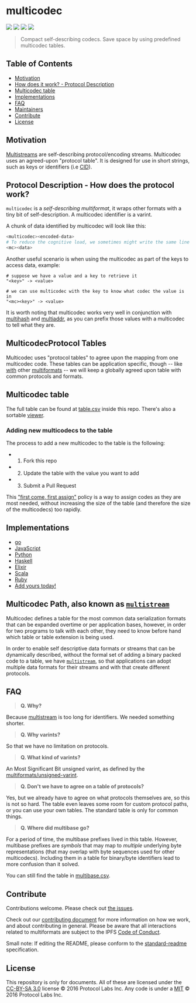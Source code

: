 # multicodec

[![](https://img.shields.io/badge/made%20by-Protocol%20Labs-blue.svg?style=flat-square)](http://ipn.io)
[![](https://img.shields.io/badge/project-multiformats-blue.svg?style=flat-square)](https://github.com/multiformats/multiformats)
[![](https://img.shields.io/badge/freenode-%23ipfs-blue.svg?style=flat-square)](https://webchat.freenode.net/?channels=%23ipfs)
[![](https://img.shields.io/badge/readme%20style-standard-brightgreen.svg?style=flat-square)](https://github.com/RichardLitt/standard-readme)

> Compact self-describing codecs. Save space by using predefined multicodec tables.

## Table of Contents

- [Motivation](#motivation)
- [How does it work? - Protocol Description](#how-does-it-work---protocol-description)
- [Multicodec table](#multicodec-table)
- [Implementations](#implementations)
- [FAQ](#faq)
- [Maintainers](#maintainers)
- [Contribute](#contribute)
- [License](#license)

## Motivation

[Multistreams](https://github.com/multiformats/multistream) are self-describing protocol/encoding streams. Multicodec uses an agreed-upon "protocol table". It is designed for use in short strings, such as keys or identifiers (i.e [CID](https://github.com/ipld/cid)).

## Protocol Description - How does the protocol work?

`multicodec` is a _self-describing multiformat_, it wraps other formats with a tiny bit of self-description. A multicodec identifier is a varint.

A chunk of data identified by multicodec will look like this:

```sh
<multicodec><encoded-data>
# To reduce the cognitive load, we sometimes might write the same line as:
<mc><data>
```

Another useful scenario is when using the multicodec as part of the keys to access data, example:

```
# suppose we have a value and a key to retrieve it
"<key>" -> <value>

# we can use multicodec with the key to know what codec the value is in
"<mc><key>" -> <value>
```

It is worth noting that multicodec works very well in conjunction with [multihash](https://github.com/multiformats/multihash) and [multiaddr](https://github.com/multiformats/multiaddr), as you can prefix those values with a multicodec to tell what they are.

## MulticodecProtocol Tables

Multicodec uses "protocol tables" to agree upon the mapping from one multicodec code. These tables can be application specific, though -- like [with](https://github.com/multiformats/multihash) other [multiformats](https://github.com/multiformats/multiaddr) -- we will keep a globally agreed upon table with common protocols and formats.

## Multicodec table

The full table can be found at [table.csv](/table.csv) inside this repo. There's also a sortable [viewer](https://ipfs.io/ipfs/QmXec1jjwzxWJoNbxQF5KffL8q6hFXm9QwUGaa3wKGk6dT/#title=Multicodecs&src=https://raw.githubusercontent.com/multiformats/multicodec/master/table.csv).

### Adding new multicodecs to the table

The process to add a new multicodec to the table is the following:

- 1. Fork this repo
- 2. Update the table with the value you want to add
- 3. Submit a Pull Request

This ["first come, first assign"](https://github.com/multiformats/multicodec/pull/16#issuecomment-260146609) policy is a way to assign codes as they are most needed, without increasing the size of the table (and therefore the size of the multicodecs) too rapidly.

## Implementations

- [go](https://github.com/multiformats/go-multicodec/)
- [JavaScript](https://github.com/multiformats/js-multicodec)
- [Python](https://github.com/multiformats/py-multicodec)
- [Haskell](https://github.com/multiformats/haskell-multicodec)
- [Elixir](https://github.com/nocursor/ex-multicodec)
- [Scala](https://github.com/fluency03/scala-multicodec)
- [Ruby](https://github.com/sleeplessbyte/ruby-multicodec)
- [Add yours today!](https://github.com/multiformats/multicodec/edit/master/table.csv)

## Multicodec Path, also known as [`multistream`](https://github.com/multiformats/multistream)

Multicodec defines a table for the most common data serialization formats that can be expanded overtime or per application bases, however, in order for two programs to talk with each other, they need to know before hand which table or table extension is being used.

In order to enable self descriptive data formats or streams that can be dynamically described, without the formal set of adding a binary packed code to a table, we have [`multistream`](https://github.com/multiformats/multistream), so that applications can adopt multiple data formats for their streams and with that create different protocols.

## FAQ

> **Q. Why?**

Because [multistream](https://github.com/multiformats/multistream) is too long for identifiers. We needed something shorter.

> **Q. Why varints?**

So that we have no limitation on protocols.

> **Q. What kind of varints?**

An Most Significant Bit unsigned varint, as defined by the [multiformats/unsigned-varint](https://github.com/multiformats/unsigned-varint).

> **Q. Don't we have to agree on a table of protocols?**

Yes, but we already have to agree on what protocols themselves are, so this is not so hard. The table even leaves some room for custom protocol paths, or you can use your own tables. The standard table is only for common things.

> **Q. Where did multibase go?**

For a period of time, the multibase prefixes lived in this table. However, multibase prefixes are *symbols* that may map to *multiple* underlying byte representations (that may overlap with byte sequences used for other multicodecs). Including them in a table for binary/byte identifiers lead to more confusion than it solved.

You can still find the table in [multibase.csv](https://github.com/multiformats/multibase/blob/master/multibase.csv).

## Contribute

Contributions welcome. Please check out [the issues](https://github.com/multiformats/multicodec/issues).

Check out our [contributing document](https://github.com/multiformats/multiformats/blob/master/contributing.md) for more information on how we work, and about contributing in general. Please be aware that all interactions related to multiformats are subject to the IPFS [Code of Conduct](https://github.com/ipfs/community/blob/master/code-of-conduct.md).

Small note: If editing the README, please conform to the [standard-readme](https://github.com/RichardLitt/standard-readme) specification.

## License

This repository is only for documents. All of these are licensed under the [CC-BY-SA 3.0](https://ipfs.io/ipfs/QmVreNvKsQmQZ83T86cWSjPu2vR3yZHGPm5jnxFuunEB9u) license © 2016 Protocol Labs Inc. Any code is under a [MIT](LICENSE) © 2016 Protocol Labs Inc.
